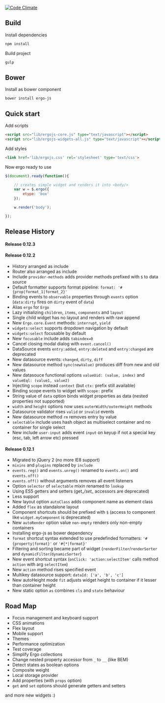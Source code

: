 
[![Code Climate](https://codeclimate.com/github/eliace/ergo-js/badges/gpa.svg)](https://codeclimate.com/github/eliace/ergo-js)


## Build

Install dependencies
```bash
npm install
```

Build project
```bash
gulp
```


## Bower

Install as bower component

```bash
bower install ergo-js
```


## Quick start


Add scripts
```html
<script src="lib/ergojs-core.js" type="text/javascript"></script>
<script src="lib/ergojs-widgets-all.js" type="text/javascript"></script>
```

Add styles
```html
<link href='lib/ergojs.css' rel='stylesheet' type='text/css'>
```

Now ergo ready to use

```javascript
$(document).ready(function(){

    // creates simple widget and renders it into <body/>
    var w = $.ergo({
        etype: 'box'
    });

    w.render('body');

});

```



## Release History

#### Release 0.12.3



#### Release 0.12.2
* History arranged as include
* Router also arranged as include
* Include `provider-methods` adds provider methods prefixed with `$` to data source
* Default formatter supports format pipeline: `format: '#{prop|format_1|format_2}'`
* Binding events to `observable` properties through `events` option (`data:dirty` fires on `dirty` event of `data`)
* Alias `ergo` for `Ergo`
* Lazy initializing `children`, `items`, `components` and `layout`
* Single child widget has no layout and renders with raw append
* New `Ergo.core.Event` methods: `interrupt`, `yield`
* `widgets:select` supports dropdown navigation by default
* `widgets:select` focusable by default
* New `focusable` include adds `tabindex=0`
* Cancel closing modal dialog with `event.cancel()`
* DataSource events `entry:added`, `entry:deleted` and `entry:changed` are deprecated
* New datasource events: `changed`, `dirty`, `diff`
* New datasource method `sync(newValue)` produces diff from new and old values
* New datasouce functional options `valueUid: (value, index)` and `valueEql: (value1, value2)`
* Injecting `scope` instead `context` (but `ctx:` prefix still available)
* Binding scope events to widget with `scope:` prefix
* String value of `data` option binds widget properties as data (nested properties not supported)
* `width` and `height` options now uses `outerWidth/outerHeight` methods
* Datasource validator rises `valid` or `invalid` events
* New datasource method `rm` removes entry by value
* `selectable` include uses hash object as multiselect container and no container for single select
* New include `user-input` adds event `input` on keyup if not a special key (esc, tab, left arrow etc) pressed

#### Release 0.12.1
* Migrated to jQuery 2 (no more IE8 support)
* `mixins` and `plugins` replaced by `include`
* `events.reg()` and `events.unreg()` renamed to `events.on()` and `events.off()`
* `events.off()` without arguments removes all event listeners
* Option `selector` of `selectable` mixin renamed to `lookup`
* Using ES5 getters and setters (get_*/set_* accessors are deprecated)
* Less support
* New layout option `autoClass` adds component name as element class
* Added `flex` as standalone layout
* Component shortcuts should be prefixed with `$` (access to component like `widget.myComponent` is deprecated)
* New `autoRender` option value `non-empty` renders only non-empty containers
* Installing ergo-js as bower dependency
* `format` shortcut syntax extended to use predefinded formatters: `'#{property|format}'` or `'#{*|format}'`
* Filtering and sorting became part of widget (`renderFilter`/`renderSorter` and `dynamicFilter`/`dynamicSorter`)
* New event shortcut syntax (`onClick: 'action:selectItem'` calls method `action` with arg `selectItem`)
* New `action` method rises specified event
* Multikey datasource support: `dataId: ['a', 'b', 'c']`
* New autoHeight mode `fit` adjusts widget height to container if it lesser than container height
* New static option `as` combines `cls` and `state` behaviour





## Road Map
* Focus management and keyboard support
* CSS animations
* Flex layout
* Mobile support
* Themes
* Performance optimization
* Test coverage
* Simplify Ergo collections
* Change nested property accessor from `_` to `__` (like BEM)
* Detect states as boolean options
* Composite weight
* Local storage provider
* Add properties (with `props` option)
* `get` and `set` options should generate getters and setters


and more new widgets :)
